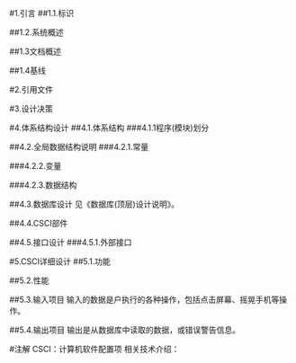 #1.引言
##1.1.标识

##1.2.系统概述

##1.3文档概述

##1.4基线


#2.引用文件


#3.设计决策


#4.体系结构设计
##4.1.体系结构
###4.1.1程序(模块)划分

##4.2.全局数据结构说明
###4.2.1.常量

###4.2.2.变量

###4.2.3.数据结构

##4.3.数据库设计
见《数据库(顶层)设计说明》。

##4.4.CSCI部件

##4.5.接口设计
###4.5.1.外部接口


#5.CSCI详细设计
##5.1.功能

##5.2.性能

##5.3.输入项目
输入的数据是户执行的各种操作，包括点击屏幕、摇晃手机等操作。

##5.4.输出项目
输出是从数据库中读取的数据，或错误警告信息。

#注解
CSCI：计算机软件配置项
相关技术介绍：

